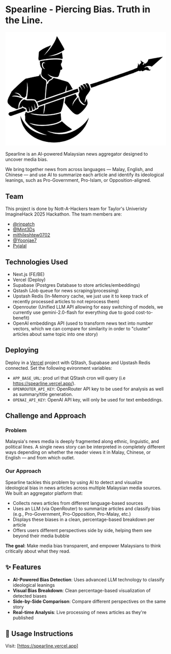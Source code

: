 # Spearline  - Piercing Bias. Truth in the Line.

![spearline logo](./public/spearline-logo.png)

Spearline is an AI-powered Malaysian news aggregator designed to uncover media bias.

We bring together news from across languages — Malay, English, and Chinese — and use AI to summarize each article and identify its ideological leanings, such as Pro-Government, Pro-Islam, or Opposition-aligned.

## Team
This project is done by Nott-A-Hackers team for Taylor's Univeristy ImagineHack 2025 Hackathon. The team members are:
- [@rinpatch](https://github.com/rinpatch)
- [@Mint3Ds](https://github.com/Mint3Ds)
- [mithileshtew0702](https://github.com/mithileshtew0702)
- [@Yoonjae7](https://github.com/Yoonjae7)
- [Pyjalal](https://github.com/Pyjalal)

## Technologies Used
- Next.js (FE/BE)
- Vercel (Deploy)
- Supabase (Postgres Database to store articles/embeddings)
- Qstash (Job queue for news scraping/processing)
- Upstash Redis (In-Memory cache, we just use it to keep track of recently processed articles to not reprocess them)
- Openrouter (Unified LLM API allowing for easy switching of models, we currently use gemini-2.0-flash for everything due to good cost-to-benefit)
- OpenAI embeddings API (used to transform news text into number vectors, which we can compare for similarity in order to "cluster" articles about same topic into one story)

## Deploying

Deploy in a [Vercel](https://vercel.com) project with QStash, Supabase and Upstash Redis connected. Set the following evironment variables:
- `APP_BASE_URL`: prod url that QStash cron will query (i.e https://spearline.vercel.app/).
- `OPENROUTER_API_KEY`: OpenRouter API key to be used for analysis as well as summary/title generation.
- `OPENAI_API_KEY`: OpenAI API key, will only be used for text embeddings.

## Challenge and Approach

### Problem
Malaysia's news media is deeply fragmented along ethnic, linguistic, and political lines. A single news story can be interpreted in completely different ways depending on whether the reader views it in Malay, Chinese, or English — and from which outlet.

### Our Approach
Spearline tackles this problem by using AI to detect and visualize ideological bias in news articles across multiple Malaysian media sources. We built an aggregator platform that:
- Collects news articles from different language-based sources
- Uses an LLM (via OpenRouter) to summarize articles and classify bias (e.g., Pro-Government, Pro-Opposition, Pro-Malay, etc.)
- Displays these biases in a clean, percentage-based breakdown per article
- Offers users different perspectives side by side, helping them see beyond their media bubble

**The goal**: Make media bias transparent, and empower Malaysians to think critically about what they read.

## ✨ Features
- **AI-Powered Bias Detection**: Uses advanced LLM technology to classify ideological leanings
- **Visual Bias Breakdown**: Clean percentage-based visualization of detected biases
- **Side-by-Side Comparison**: Compare different perspectives on the same story
- **Real-time Analysis**: Live processing of news articles as they're published

## 🧪 Usage Instructions
Visit: [https://spearline.vercel.app]
